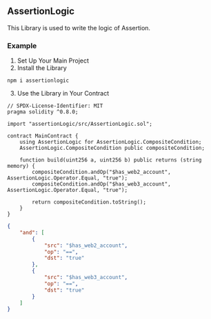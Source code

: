## AssertionLogic

This Library is used to write the logic of Assertion.

### Example

1. Set Up Your Main Project
2. Install the Library
```shell
npm i assertionlogic
```
3. Use the Library in Your Contract
```solidity
// SPDX-License-Identifier: MIT
pragma solidity ^0.8.0;

import "assertionLogic/src/AssertionLogic.sol";

contract MainContract {
    using AssertionLogic for AssertionLogic.CompositeCondition;
    AssertionLogic.CompositeCondition public compositeCondition;

    function build(uint256 a, uint256 b) public returns (string memory) {
        compositeCondition.andOp("$has_web2_account", AssertionLogic.Operator.Equal, "true");
        compositeCondition.andOp("$has_web3_account", AssertionLogic.Operator.Equal, "true");

        return compositeCondition.toString();
    }
}
```

```json
{
    "and": [
        {
            "src": "$has_web2_account",
            "op": "==",
            "dst": "true"
        },
        {
            "src": "$has_web3_account",
            "op": "==",
            "dst": "true"
        }
    ]
}
```
